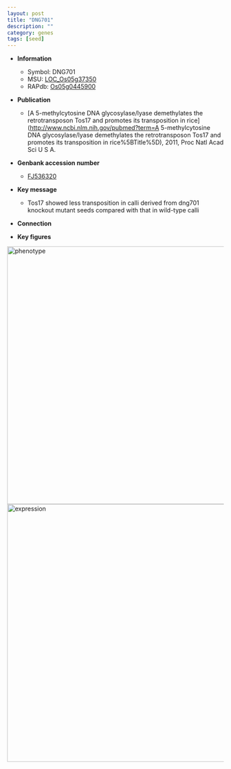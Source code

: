 ```yaml
---
layout: post
title: "DNG701"
description: ""
category: genes
tags: [seed]
---
```


* **Information**  
    + Symbol: DNG701  
    + MSU: [LOC_Os05g37350](http://rice.plantbiology.msu.edu/cgi-bin/ORF_infopage.cgi?orf=LOC_Os05g37350)  
    + RAPdb: [Os05g0445900](http://rapdb.dna.affrc.go.jp/viewer/gbrowse_details/irgsp1?name=Os05g0445900)  

* **Publication**  
    + [A 5-methylcytosine DNA glycosylase/lyase demethylates the retrotransposon Tos17 and promotes its transposition in rice](http://www.ncbi.nlm.nih.gov/pubmed?term=A 5-methylcytosine DNA glycosylase/lyase demethylates the retrotransposon Tos17 and promotes its transposition in rice%5BTitle%5D), 2011, Proc Natl Acad Sci U S A.

* **Genbank accession number**  
    + [FJ536320](http://www.ncbi.nlm.nih.gov/nuccore/FJ536320)

* **Key message**  
    + Tos17 showed less transposition in calli derived from dng701 knockout mutant seeds compared with that in wild-type calli

* **Connection**  

* **Key figures**  
<img src="http://funRiceGenes.github.io/images/DNG701.pheno.png" alt="phenotype"  style="width: 600px;"/>

<img src="http://funRiceGenes.github.io/images/DNG701.exp.png" alt="expression"  style="width: 600px;"/>


